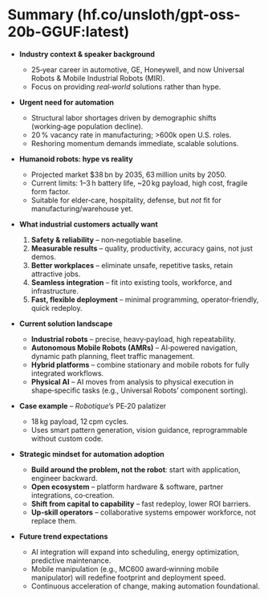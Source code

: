 # Summary (hf.co/unsloth/gpt-oss-20b-GGUF:latest)

- **Industry context & speaker background**  
  - 25‑year career in automotive, GE, Honeywell, and now Universal Robots & Mobile Industrial Robots (MIR).  
  - Focus on providing *real‑world* solutions rather than hype.

- **Urgent need for automation**  
  - Structural labor shortages driven by demographic shifts (working‑age population decline).  
  - 20 % vacancy rate in manufacturing; >600k open U.S. roles.  
  - Reshoring momentum demands immediate, scalable solutions.

- **Humanoid robots: hype vs reality**  
  - Projected market $38 bn by 2035, 63 million units by 2050.  
  - Current limits: 1–3 h battery life, ~20 kg payload, high cost, fragile form factor.  
  - Suitable for elder‑care, hospitality, defense, but *not* fit for manufacturing/warehouse yet.

- **What industrial customers actually want**  
  1. **Safety & reliability** – non‑negotiable baseline.  
  2. **Measurable results** – quality, productivity, accuracy gains, not just demos.  
  3. **Better workplaces** – eliminate unsafe, repetitive tasks, retain attractive jobs.  
  4. **Seamless integration** – fit into existing tools, workforce, and infrastructure.  
  5. **Fast, flexible deployment** – minimal programming, operator‑friendly, quick redeploy.

- **Current solution landscape**  
  - **Industrial robots** – precise, heavy‑payload, high repeatability.  
  - **Autonomous Mobile Robots (AMRs)** – AI‑powered navigation, dynamic path planning, fleet traffic management.  
  - **Hybrid platforms** – combine stationary and mobile robots for fully integrated workflows.  
  - **Physical AI** – AI moves from analysis to physical execution in shape‑specific tasks (e.g., Universal Robots’ component sorting).  

- **Case example** – *Robotique*’s PE‑20 palatizer  
  - 18 kg payload, 12 cpm cycles.  
  - Uses smart pattern generation, vision guidance, reprogrammable without custom code.

- **Strategic mindset for automation adoption**  
  - **Build around the problem, not the robot**: start with application, engineer backward.  
  - **Open ecosystem** – platform hardware & software, partner integrations, co‑creation.  
  - **Shift from capital to capability** – fast redeploy, lower ROI barriers.  
  - **Up‑skill operators** – collaborative systems empower workforce, not replace them.  

- **Future trend expectations**  
  - AI integration will expand into scheduling, energy optimization, predictive maintenance.  
  - Mobile manipulation (e.g., MC600 award‑winning mobile manipulator) will redefine footprint and deployment speed.  
  - Continuous acceleration of change, making automation foundational.